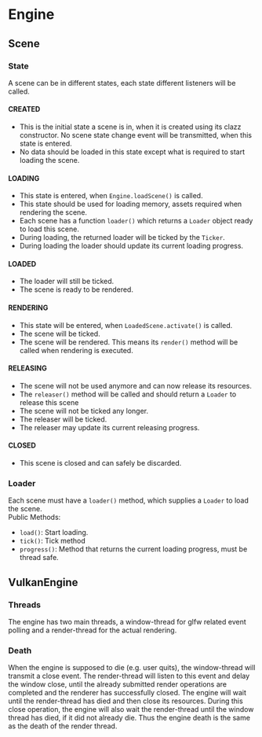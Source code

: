 # Engine

## Scene

### State
A scene can be in different states, each state different listeners will be called.

#### CREATED
- This is the initial state a scene is in, when it is created using its clazz constructor. No scene state change event will be transmitted, when this state is entered.
- No data should be loaded in this state except what is required to start loading the scene.
#### LOADING
- This state is entered, when `Engine.loadScene()` is called.
- This state should be used for loading memory, assets required when rendering the scene.
- Each scene has a function `loader()` which returns a `Loader` object ready to load this scene.
- During loading, the returned loader will be ticked by the `Ticker`.
- During loading the loader should update its current loading progress.
#### LOADED
- The loader will still be ticked.
- The scene is ready to be rendered.
#### RENDERING
- This state will be entered, when `LoadedScene.activate()` is called.
- The scene will be ticked.
- The scene will be rendered. This means its `render()` method will be called when rendering is executed.
#### RELEASING
- The scene will not be used anymore and can now release its resources.
- The `releaser()` method will be called and should return a `Loader` to release this scene
- The scene will not be ticked any longer.
- The releaser will be ticked.
- The releaser may update its current releasing progress.
#### CLOSED
- This scene is closed and can safely be discarded.

### Loader
Each scene must have a `loader()` method, which supplies a `Loader` to load the scene.<br>
Public Methods:
- `load()`: Start loading.
- `tick()`: Tick method
- `progress()`: Method that returns the current loading progress, must be thread safe.

## VulkanEngine

### Threads
The engine has two main threads, a window-thread for glfw related event polling and a render-thread for the actual
rendering.

### Death
When the engine is supposed to die (e.g. user quits), the window-thread will transmit a close event. The render-thread 
will listen to this event and delay the window close, until the already submitted render operations are completed and
the renderer has successfully closed. The engine will wait until the render-thread has died and then close its
resources. During this close operation, the engine will also wait the render-thread until the window thread has died,
if it did not already die. Thus the engine death is the same as the death of the render thread.